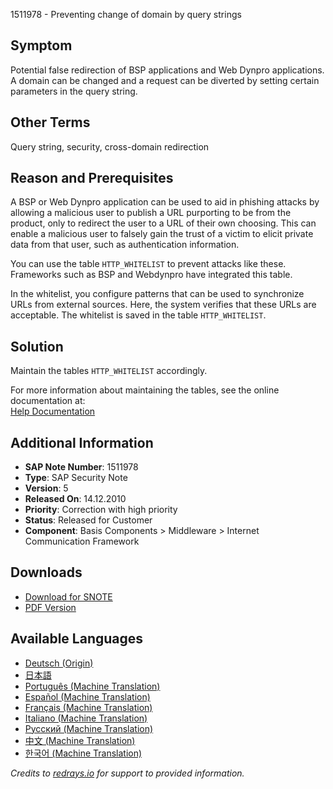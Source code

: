 1511978 - Preventing change of domain by query strings

## Symptom

Potential false redirection of BSP applications and Web Dynpro applications.  
A domain can be changed and a request can be diverted by setting certain parameters in the query string.

## Other Terms

Query string, security, cross-domain redirection

## Reason and Prerequisites

A BSP or Web Dynpro application can be used to aid in phishing attacks by allowing a malicious user to publish a URL purporting to be from the product, only to redirect the user to a URL of their own choosing. This can enable a malicious user to falsely gain the trust of a victim to elicit private data from that user, such as authentication information.

You can use the table `HTTP_WHITELIST` to prevent attacks like these. Frameworks such as BSP and Webdynpro have integrated this table.

In the whitelist, you configure patterns that can be used to synchronize URLs from external sources. Here, the system verifies that these URLs are acceptable. The whitelist is saved in the table `HTTP_WHITELIST`.

## Solution

Maintain the tables `HTTP_WHITELIST` accordingly.

For more information about maintaining the tables, see the online documentation at:  
[Help Documentation](http://help.sap.com/saphelp_nw2004s/helpdata/en/68/e69d423cb70c31e10000000a1550b0/frameset.htm)

## Additional Information

- **SAP Note Number**: 1511978
- **Type**: SAP Security Note
- **Version**: 5
- **Released On**: 14.12.2010
- **Priority**: Correction with high priority
- **Status**: Released for Customer
- **Component**: Basis Components > Middleware > Internet Communication Framework

## Downloads

- [Download for SNOTE](https://notesdownloads.sap.com/note/0040000017099892017)
- [PDF Version](https://userapps.support.sap.com/sap/support/sfm/notes/print/0001511978?language=en-US&token=1C62F1A608B14A7BCD84E2664827E7CA)

## Available Languages

- [Deutsch (Origin)](https://me.sap.com/notes/0001511978/D)
- [日本語](https://me.sap.com/notes/0001511978/J)
- [Português (Machine Translation)](https://me.sap.com/notes/0001511978/P)
- [Español (Machine Translation)](https://me.sap.com/notes/0001511978/S)
- [Français (Machine Translation)](https://me.sap.com/notes/0001511978/F)
- [Italiano (Machine Translation)](https://me.sap.com/notes/0001511978/I)
- [Русский (Machine Translation)](https://me.sap.com/notes/0001511978/R)
- [中文 (Machine Translation)](https://me.sap.com/notes/0001511978/1)
- [한국어 (Machine Translation)](https://me.sap.com/notes/0001511978/3)

_Credits to [redrays.io](https://redrays.io) for support to provided information._